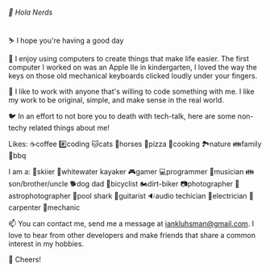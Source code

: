 ###### 👋 Hola Nerds

⛷️ I hope you're having a good day

👀 I enjoy using computers to create things that make life easier. The first computer I worked on was an Apple IIe in kindergarten, I loved the way the keys on those old mechanical keyboards clicked loudly under your fingers.

💞️ I like to work with anyone that's willing to code something with me. I like my work to be original, simple, and make sense in the real world.

🐦 In an effort to not bore you to death with tech-talk, here are some non-techy related things about me!

Likes: ☕coffee  #️⃣coding  🐱cats  🐎horses 🍕pizza  🥄cooking  🏞️nature  👪family  🍔bbq

I am a: 🎿skiier  🚣whitewater kayaker  🎮gamer  💻programmer  🎵musician  👪son/brother/uncle  🐕dog dad  🚴bicyclist  🏍️dirt-biker  📷photographer  🔭astrophotographer  🎱pool shark  🎸guitarist  🔉audio techician  🔌electrician  🔨carpenter 🔧mechanic

📫 You can contact me, send me a message at iankluhsman@gmail.com. I love to hear from other developers and make friends that share a common interest in my hobbies.

🍻 Cheers!
